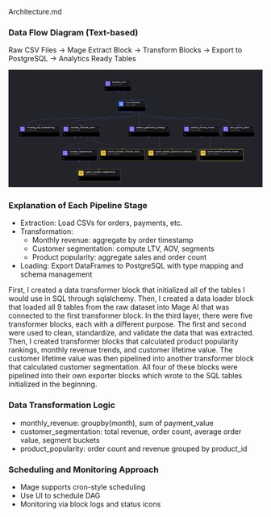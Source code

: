 Architecture.md

### Data Flow Diagram (Text-based)
Raw CSV Files → Mage Extract Block → Transform Blocks → Export to PostgreSQL → Analytics Ready Tables

![alt text](https://github.com/Myoof/Brazilian-E-Commerce/blob/main/pipeline_tree.png "Visual of the Pipeline Tree")

### Explanation of Each Pipeline Stage
- Extraction: Load CSVs for orders, payments, etc.
- Transformation:
  - Monthly revenue: aggregate by order timestamp
  - Customer segmentation: compute LTV, AOV, segments
  - Product popularity: aggregate sales and order count
- Loading: Export DataFrames to PostgreSQL with type mapping and schema management

First, I created a data transformer block that initialized all of the tables I would use in SQL through sqlalchemy. Then, I created a data loader block that loaded all 9 tables from the raw dataset into Mage AI that was connected to the first transformer block. In the third layer, there were five transformer blocks, each with a different purpose. The first and second were used to clean, standardize, and validate the data that was extracted. Then, I created transformer blocks that calculated product popularity rankings, monthly revenue trends, and customer lifetime value. The customer lifetime value was then pipelined into another transformer block that calculated customer segmentation. All four of these blocks were pipelined into their own exporter blocks which wrote to the SQL tables initialized in the beginning.

### Data Transformation Logic
- monthly_revenue: groupby(month), sum of payment_value
- customer_segmentation: total revenue, order count, average order value, segment buckets
- product_popularity: order count and revenue grouped by product_id

### Scheduling and Monitoring Approach
- Mage supports cron-style scheduling
- Use UI to schedule DAG
- Monitoring via block logs and status icons
